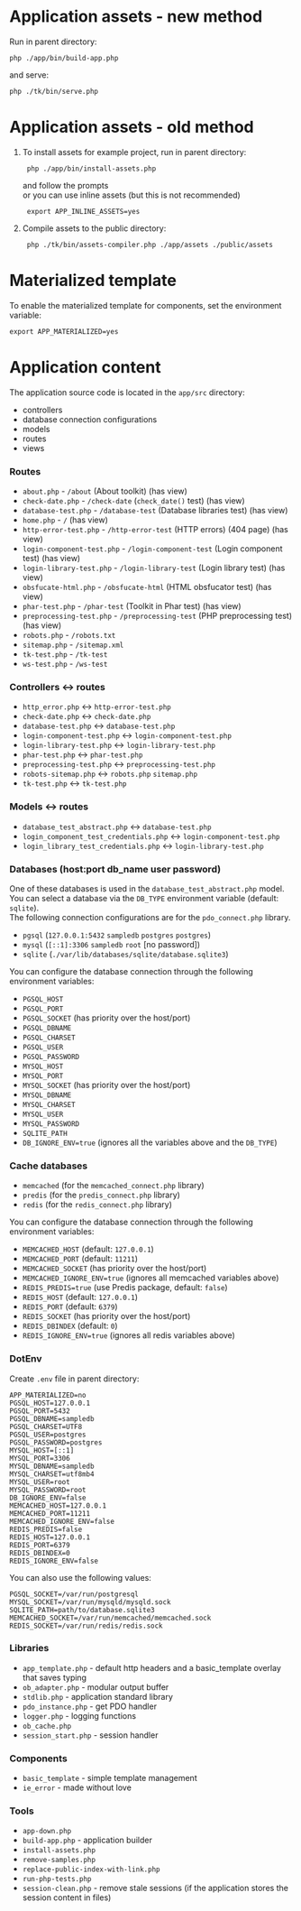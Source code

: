 # Application assets - new method
Run in parent directory:
```
php ./app/bin/build-app.php
```
and serve:
```
php ./tk/bin/serve.php
```

# Application assets - old method
1. To install assets for example project, run in parent directory:

		php ./app/bin/install-assets.php

	and follow the prompts  
	or you can use inline assets (but this is not recommended)

		export APP_INLINE_ASSETS=yes

2. Compile assets to the public directory:

		php ./tk/bin/assets-compiler.php ./app/assets ./public/assets


# Materialized template
To enable the materialized template for components, set the environment variable:  
```
export APP_MATERIALIZED=yes
```


# Application content
The application source code is located in the `app/src` directory:  
* controllers
* database connection configurations
* models
* routes
* views

### Routes
* `about.php` - `/about` (About toolkit) (has view)
* `check-date.php` - `/check-date` (`check_date()` test) (has view)
* `database-test.php` - `/database-test` (Database libraries test) (has view)
* `home.php` - `/` (has view)
* `http-error-test.php` - `/http-error-test` (HTTP errors) (404 page) (has view)
* `login-component-test.php` - `/login-component-test` (Login component test) (has view)
* `login-library-test.php` - `/login-library-test` (Login library test) (has view)
* `obsfucate-html.php` - `/obsfucate-html` (HTML obsfucator test) (has view)
* `phar-test.php` - `/phar-test` (Toolkit in Phar test) (has view)
* `preprocessing-test.php` - `/preprocessing-test` (PHP preprocessing test) (has view)
* `robots.php` - `/robots.txt`
* `sitemap.php` - `/sitemap.xml`
* `tk-test.php` - `/tk-test`
* `ws-test.php` - `/ws-test`

### Controllers <-> routes
* `http_error.php` <-> `http-error-test.php`
* `check-date.php` <-> `check-date.php`
* `database-test.php` <-> `database-test.php`
* `login-component-test.php` <-> `login-component-test.php`
* `login-library-test.php` <-> `login-library-test.php`
* `phar-test.php` <-> `phar-test.php`
* `preprocessing-test.php` <-> `preprocessing-test.php`
* `robots-sitemap.php` <-> `robots.php` `sitemap.php`
* `tk-test.php` <-> `tk-test.php`

### Models <-> routes
* `database_test_abstract.php` <-> `database-test.php`
* `login_component_test_credentials.php` <-> `login-component-test.php`
* `login_library_test_credentials.php` <-> `login-library-test.php`

### Databases (host:port db_name user password)
One of these databases is used in the `database_test_abstract.php` model.  
You can select a database via the `DB_TYPE` environment variable (default: `sqlite`).  
The following connection configurations are for the `pdo_connect.php` library.
* `pgsql` (`127.0.0.1:5432` `sampledb` `postgres` `postgres`)
* `mysql` (`[::1]:3306` `sampledb` `root` [no password])
* `sqlite` (`./var/lib/databases/sqlite/database.sqlite3`)

You can configure the database connection through the following environment variables:
* `PGSQL_HOST`
* `PGSQL_PORT`
* `PGSQL_SOCKET` (has priority over the host/port)
* `PGSQL_DBNAME`
* `PGSQL_CHARSET`
* `PGSQL_USER`
* `PGSQL_PASSWORD`
* `MYSQL_HOST`
* `MYSQL_PORT`
* `MYSQL_SOCKET` (has priority over the host/port)
* `MYSQL_DBNAME`
* `MYSQL_CHARSET`
* `MYSQL_USER`
* `MYSQL_PASSWORD`
* `SQLITE_PATH`
* `DB_IGNORE_ENV=true` (ignores all the variables above and the `DB_TYPE`)

### Cache databases
* `memcached` (for the `memcached_connect.php` library)
* `predis` (for the `predis_connect.php` library)
* `redis` (for the `redis_connect.php` library)

You can configure the database connection through the following environment variables:
* `MEMCACHED_HOST` (default: `127.0.0.1`)
* `MEMCACHED_PORT` (default: `11211`)
* `MEMCACHED_SOCKET` (has priority over the host/port)
* `MEMCACHED_IGNORE_ENV=true` (ignores all memcached variables above)
* `REDIS_PREDIS=true` (use Predis package, default: `false`)
* `REDIS_HOST` (default: `127.0.0.1`)
* `REDIS_PORT` (default: `6379`)
* `REDIS_SOCKET` (has priority over the host/port)
* `REDIS_DBINDEX` (default: `0`)
* `REDIS_IGNORE_ENV=true` (ignores all redis variables above)

### DotEnv
Create `.env` file in parent directory:
```
APP_MATERIALIZED=no
PGSQL_HOST=127.0.0.1
PGSQL_PORT=5432
PGSQL_DBNAME=sampledb
PGSQL_CHARSET=UTF8
PGSQL_USER=postgres
PGSQL_PASSWORD=postgres
MYSQL_HOST=[::1]
MYSQL_PORT=3306
MYSQL_DBNAME=sampledb
MYSQL_CHARSET=utf8mb4
MYSQL_USER=root
MYSQL_PASSWORD=root
DB_IGNORE_ENV=false
MEMCACHED_HOST=127.0.0.1
MEMCACHED_PORT=11211
MEMCACHED_IGNORE_ENV=false
REDIS_PREDIS=false
REDIS_HOST=127.0.0.1
REDIS_PORT=6379
REDIS_DBINDEX=0
REDIS_IGNORE_ENV=false
```
You can also use the following values:
```
PGSQL_SOCKET=/var/run/postgresql
MYSQL_SOCKET=/var/run/mysqld/mysqld.sock
SQLITE_PATH=path/to/database.sqlite3
MEMCACHED_SOCKET=/var/run/memcached/memcached.sock
REDIS_SOCKET=/var/run/redis/redis.sock
```

### Libraries
* `app_template.php` - default http headers and a basic_template overlay that saves typing
* `ob_adapter.php` - modular output buffer
* `stdlib.php` - application standard library
* `pdo_instance.php` - get PDO handler
* `logger.php` - logging functions
* `ob_cache.php`
* `session_start.php` - session handler

### Components
* `basic_template` - simple template management
* `ie_error` - made without love

### Tools
* `app-down.php`
* `build-app.php` - application builder
* `install-assets.php`
* `remove-samples.php`
* `replace-public-index-with-link.php`
* `run-php-tests.php`
* `session-clean.php` - remove stale sessions (if the application stores the session content in files)
